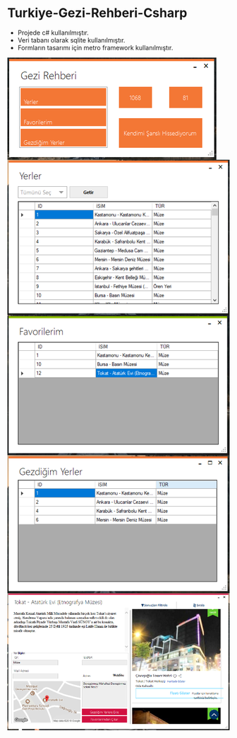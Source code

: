 # Turkiye-Gezi-Rehberi-Csharp

<ul>
<li>Projede c# kullanılmıştır.</li>
<li>Veri tabanı olarak sqlite kullanılmıştır.</li>
<li>Formların tasarımı için metro framework kullanılmıştır.</li>
</ul>

<img src="https://github.com/MaximusTR/Turkiye-Gezi-Rehberi/raw/master/resim1.PNG" align="left">
<img src="https://github.com/MaximusTR/Turkiye-Gezi-Rehberi/raw/master/resim2.PNG" align="left">
<img src="https://github.com/MaximusTR/Turkiye-Gezi-Rehberi/raw/master/resim4.PNG" align="left">
<img src="https://github.com/MaximusTR/Turkiye-Gezi-Rehberi/raw/master/resim5.PNG" align="left">
<img src="https://github.com/MaximusTR/Turkiye-Gezi-Rehberi/raw/master/resim3.PNG" align="left">
